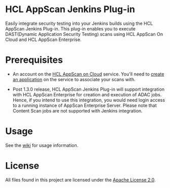 # HCL AppScan Jenkins Plug-in

Easily integrate security testing into your Jenkins builds using the HCL AppScan Jenkins Plug-in. This plug-in enables you to execute DAST(Dynamic Application Security Testing) scans using HCL AppScan On Cloud and HCL AppScan Enterprise.

# Prerequisites

- An account on the [HCL AppScan on Cloud](https://cloud.appscan.com/) service. You'll need to [create an application](https://help.hcltechsw.com/appscan/ASoC/ent_create_application.html) on the service to associate your scans with.

- Post 1.3.0 release, HCL AppScan Jenkins Plug-in will support integration with HCL AppScan Enterprise for creation and execution of ADAC jobs. Hence, if you intend to use this integration, you would need login access to a running instance of AppScan Enterprise Server. Please note that Content Scan jobs are not supported with Jenkins integration.

# Usage

See the [wiki](https://github.com/jenkinsci/ibm-asoc-plugin/blob/master/doc/README.md) for usage information.

# License

All files found in this project are licensed under the [Apache License 2.0](LICENSE).

